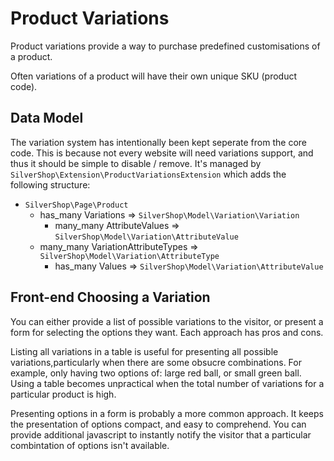 # Product Variations

Product variations provide a way to purchase predefined customisations of a product.

Often variations of a product will have their own unique SKU (product code).

## Data Model

The variation system has intentionally been kept seperate from the core code.
This is because not every website will need variations support, and thus it should be
simple to disable / remove. It's managed by `SilverShop\Extension\ProductVariationsExtension` which adds the following structure:

 * `SilverShop\Page\Product`
 	* has_many Variations => `SilverShop\Model\Variation\Variation`
 	   * many_many AttributeValues => `SilverShop\Model\Variation\AttributeValue`
 	* many_many VariationAttributeTypes => `SilverShop\Model\Variation\AttributeType`
 	   * has_many Values => `SilverShop\Model\Variation\AttributeValue`
 	
## Front-end Choosing a Variation

You can either provide a list of possible variations to the visitor, or present
a form for selecting the options they want. Each approach has pros and cons.

Listing all variations in a table is useful for presenting all possible variations,particularly when there are some obsucre combinations. For example, only having two options of: large red ball, or small green ball. Using a table becomes unpractical when the total number of variations for a particular product is high.

Presenting options in a form is probably a more common approach. It keeps the presentation
of options compact, and easy to comprehend.
You can provide additional javascript to instantly notify the visitor that a particular
combintation of options isn't available.
